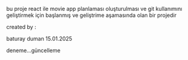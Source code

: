 bu proje react ile movie app planlaması oluşturulması ve git kullanımını geliştirmek için başlanmış ve geliştrime aşamasında olan bir projedir



created by :

baturay duman
15.01.2025




deneme...güncelleme
